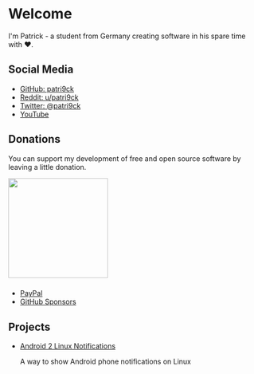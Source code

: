 # Welcome

I'm Patrick - a student from Germany creating software in his spare time with ❤️.

## Social Media
- [GitHub: patri9ck](https://github.com/patri9ck)
- [Reddit: u/patri9ck](https://www.reddit.com/user/patri9ck)
- [Twitter: @patri9ck](https://twitter.com/patri9ck)
- [YouTube](https://www.youtube.com/channel/UCcF8MpcjvDxHW2XUps2jBvw)

## Donations
You can support my development of free and open source software by leaving a little donation.

<a href="https://www.buymeacoffee.com/patri9ck">
  <img src="https://cdn.buymeacoffee.com/buttons/v2/default-yellow.png" width="200">
</a>

###
- [PayPal](https://www.paypal.com/donate/?hosted_button_id=FWF2R4G69WJUY)
- [GitHub Sponsors](https://github.com/sponsors/patri9ck)

## Projects
- [Android 2 Linux Notifications](a2ln/index.md)

  A way to show Android phone notifications on Linux
